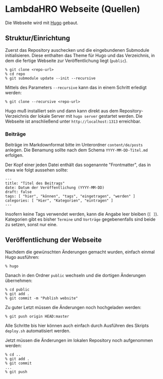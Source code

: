 # LambdaHRO Webseite (Quellen)

Die Webseite wird mit [Hugo](https://gohugo.io/) gebaut.

## Struktur/Einrichtung

Zuerst das Repository auschecken und die eingebundenen Submodule 
initialisieren. Diese enthalten das Theme für Hugo und das Verzeichnis, in
dem die fertige Webseite zur Veröffentlichung liegt (`public`).

```
% git clone <repo-url>
% cd repo
% git submodule update --init --recursive
```

Mittels des Parameters `--recursive` kann das in einem Schritt erledigt werden:

```
% git clone --recursive <repo-url>
```

Hugo muß installiert sein und dann kann direkt aus dem Repository-Verzeichnis
der lokale Server mit `hugo server` gestartet werden. Die Webseite ist 
anschließend unter `http://localhost:1313` erreichbar.

### Beiträge

Beiträge im Markdownformat bitte im Unterordner `content/de/posts` anlegen.
Die Benamung sollte nach dem Schema `YYYY-MM-DD-Titel.md` erfolgen.

Der Kopf einer jeden Datei enthält das sogenannte "Frontmatter", das in 
etwa wie folgt aussehen sollte:

```
---
title: "Titel des Beitrags"
date: Datum der Veröffentlichung (YYYY-MM-DD)
draft: false
tags: [ "hier", "können", "tags", "eingetragen", "werden" ]
categories: [ "Hier", "Kategorien", "eintragen" ]
---
```

Insofern keine Tags verwendet werden, kann die Angabe leer bleiben (`[ ]`).
Kategorien gibt es bisher `Termine` und `Vorträge` gegebenenfalls sind 
beide zu setzen, sonst nur eine.

## Veröffentlichung der Webseite

Nachdem die gewünschten Änderungen gemacht wurden, einfach einmal Hugo 
ausführen:

```
% hugo
```

Danach in den Ordner `public` wechseln und die dortigen Änderungen 
übernehmen:

```
% cd public
% git add .
% git commit -m "Publish website"
```

Zu guter Letzt müssen die Änderungen noch hochgeladen werden:

```
% git push origin HEAD:master
```

Alle Schritte bis hier können auch einfach durch Ausführen des Skripts 
`deploy.sh` automatisiert werden.

Jetzt müssen die Änderungen im lokalen Repository noch aufgenommen werden:

```
% cd ..
% git add .
% git commit
...
% git push
```

